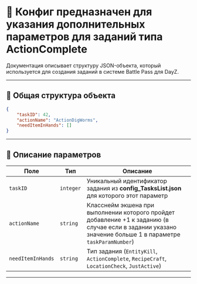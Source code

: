 
# 📄 Конфиг предназначен для указания дополнительных параметров для заданий типа **ActionComplete**

Документация описывает структуру JSON-объекта, который используется для создания заданий в системе Battle Pass для DayZ.

---

## 🧱 Общая структура объекта

```json
{
    "taskID": 42,
    "actionName": "ActionDigWorms",
    "needItemInHands": []
}
```

---

## 🧩 Описание параметров

| Поле              | Тип        |  Описание |
|-------------------|------------|----------|
| `taskID`          | `integer`  | Уникальный идентификатор задания из **config_TasksList.json** для которого этот параметр |
| `actionName`      | `string`   | Класснейм экшена при выполнении которого пройдет добавление +1 к заданию (в случае если в задании указано значение больше 1 в параметре `taskParamNumber`) |
| `needItemInHands` | `string`   | Тип задания (`EntityKill`, `ActionComplete`, `RecipeCraft`, `LocationCheck`, `JustActive`) |

---
